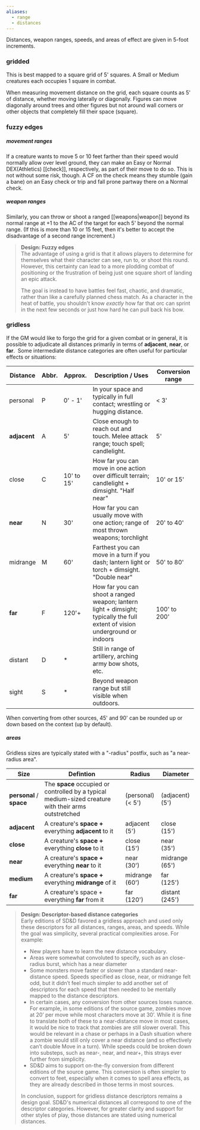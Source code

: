 ```yaml
---
aliases:
  - range
  - distances
---
```


Distances, weapon ranges, speeds, and areas of effect are given in 5-foot increments. 

### gridded

This is best mapped to a square grid of 5' squares. A Small or Medium creatures each occupies 1 square in combat.

When measuring movement distance on the grid, each square counts as 5' of distance, whether moving laterally or diagonally. Figures can move diagonally around trees and other figures but not around wall corners or other objects that completely fill their space (square).

### fuzzy edges

##### movement ranges
If a creature wants to move 5 or 10 feet farther than their speed would normally allow over level ground, they can make an Easy or Normal DEX(Athletics) [[check]], respectively, as part of their move to do so. This is not without some risk, though. A CF on the check means they stumble (gain a bane) on an Easy check or trip and fall prone partway there on a Normal check. 

##### weapon ranges
Similarly, you can throw or shoot a ranged [[weapons|weapon]] beyond its normal range at +1 to the AC of the target for each 5' beyond the normal range.  (If this is more than 10 or 15 feet, then it's better to accept the disadvantage of a second range increment.)

> **Design: Fuzzy edges**  
> The advantage of using a grid is that it allows players to determine for themselves what their character can see, run to, or shoot this round. However, this certainty can lead to a more plodding combat of positioning or the frustration of being just one square short of landing an epic attack.
> 
> The goal is instead to have battles feel fast, chaotic, and dramatic, rather than like a carefully planned chess match. As a character in the heat of battle, you shouldn't know *exactly* how far that orc can sprint in the next few seconds or just how hard he can pull back his bow.

### gridless

If the GM would like to forgo the grid for a given combat or in general, it is possible to adjudicate all distances primarily in terms of **adjacent**, **near**, or **far**.  Some intermediate distance categories are often useful for particular effects or situations:

| Distance     | Abbr. | Approx.    | Description / Uses                                                                                                          | Conversion range |
| ------------ | ----- | ---------- | --------------------------------------------------------------------------------------------------------------------------- | ---------------- |
| personal     | P     | 0' - 1'    | In your space and typically in full contact; wrestling or hugging distance.                                                 | < 3'             |
| **adjacent** | A     | 5'         | Close enough to reach out and touch.  Melee attack range; touch spell; candlelight.                                         | 5'               |
| close        | C     | 10' to 15' | How far you can move in one action over difficult terrain; candlelight + dimsight. "Half near"                              | 10' or 15'       |
| **near**     | N     | 30'        | How far you can usually move with one action; range of most thrown weapons; torchlight                                      | 20' to 40'       |
| midrange     | M     | 60'        | Farthest you can move in a turn if you dash; lantern light or torch + dimsight. "Double near"                               | 50' to 80'       |
| **far**      | F     | 120'+      | How far you can shoot a ranged weapon; lantern light + dimsight; typically the full extent of vision underground or indoors | 100' to 200'     |
| distant      | D     | *          | Still in range of artillery, arching army bow shots, etc.                                                                   |                  |
| sight        | S     | *          | Beyond weapon range but still visible when outdoors.                                                                        |                  |
When converting from other sources, 45' and 90' can be rounded up or down based on the context (up by default).
##### areas

Gridless sizes are typically stated with a "-radius" postfix, such as "a near-radius area".

| Size                     | Defintion                                                                                            | <div style="width: 5em;">Radius</div> | <div style="width: 5em;">Diameter</div> |
| ------------------------ | ---------------------------------------------------------------------------------------------------- | ------------------------------------- | --------------------------------------- |
| **personal** / **space** | The **space** occupied or controlled by a typical medium-sized creature with their arms outstretched | (personal)<br>(< 5')                  | (adjacent)<br>(5')                      |
| **adjacent**             | A creature's **space +** everything **adjacent** to it                                               | adjacent<br>(5')                      | close<br>(15')                          |
| **close**                | A creature's **space +** everything **close** to it                                                  | close<br>(15')                        | near<br>(35')                           |
| **near**                 | A creature's **space +** everything **near** to it                                                   | near<br>(30')                         | midrange<br>(65')                       |
| **medium**               | A creature's **space +** everything **midrange** of it                                               | midrange<br>(60')                     | far<br>(125')                           |
| **far**                  | A creature's space + everything **far** from it                                                      | far<br>(120')                         | distant<br>(245')                       |

> **Design: Descriptor-based distance categories**  
> Early editions of SD&D favored a gridless approach and used only these descriptors for all distances, ranges, areas, and speeds. While the goal was simplicity, several practical complexities arose. For example:
> 
> - New players have to learn the new distance vocabulary.  
> - Areas were somewhat convoluted to specify, such as an close-radius burst, which has a near diameter  
> - Some monsters move faster or slower than a standard near-distance speed. Speeds specified as close, near, or midrange felt odd, but it didn’t feel much simpler to add another set of descriptors for each speed that then needed to be mentally mapped to the distance descriptors.  
> - In certain cases, any conversion from other sources loses nuance. For example, in some editions of the source game, zombies move at 20’ per move while most characters move at 30’. While it is fine to translate both of these to a near-distance move in most cases, it would be nice to track that zombies are still slower overall. This would be relevant in a chase or perhaps in a Dash situation where a zombie would still only cover a near distance (and so effectively can’t double Move in a turn). While speeds could be broken down into substeps, such as near-, near, and near+, this strays ever further from simplicity.  
> - SD&D aims to support on-the-fly conversion from different editions of the source game. This conversion is often simpler to convert to feet, especially when it comes to spell area effects, as they are already described in those terms in most sources.  
> 
 > In conclusion, support for gridless distance descriptors remains a design goal. SD&D's numerical distances all correspond to one of the descriptor categories. However, for greater clarity and support for other styles of play, those distances are stated using numerical distances. 
